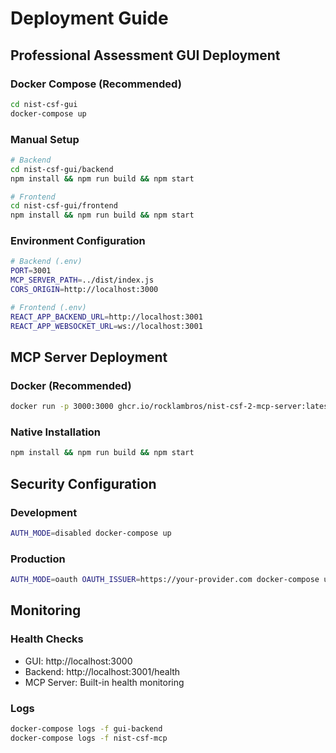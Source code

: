 # Deployment Guide

## Professional Assessment GUI Deployment

### Docker Compose (Recommended)
```bash
cd nist-csf-gui
docker-compose up
```

### Manual Setup
```bash
# Backend
cd nist-csf-gui/backend
npm install && npm run build && npm start

# Frontend  
cd nist-csf-gui/frontend
npm install && npm run build && npm start
```

### Environment Configuration
```bash
# Backend (.env)
PORT=3001
MCP_SERVER_PATH=../dist/index.js
CORS_ORIGIN=http://localhost:3000

# Frontend (.env)
REACT_APP_BACKEND_URL=http://localhost:3001
REACT_APP_WEBSOCKET_URL=ws://localhost:3001
```

## MCP Server Deployment

### Docker (Recommended)
```bash
docker run -p 3000:3000 ghcr.io/rocklambros/nist-csf-2-mcp-server:latest
```

### Native Installation
```bash
npm install && npm run build && npm start
```

## Security Configuration

### Development
```bash
AUTH_MODE=disabled docker-compose up
```

### Production
```bash
AUTH_MODE=oauth OAUTH_ISSUER=https://your-provider.com docker-compose up
```

## Monitoring

### Health Checks
- GUI: http://localhost:3000
- Backend: http://localhost:3001/health
- MCP Server: Built-in health monitoring

### Logs
```bash
docker-compose logs -f gui-backend
docker-compose logs -f nist-csf-mcp
```